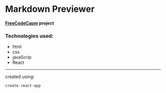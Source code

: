 # Markdown Previewer
#### [FreeCodeCapm](https://freecodecamp.org/learn) project

### Technologies used:
* html
* css 
* javaScrip
* React
---

created using:
```js
create-react-app
```